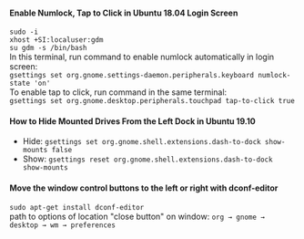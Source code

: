 #### Enable Numlock, Tap to Click in Ubuntu 18.04 Login Screen
```sudo -i``` \
```xhost +SI:localuser:gdm``` \
```su gdm -s /bin/bash``` \
In this terminal, run command to enable numlock automatically in login screen: \
```gsettings set org.gnome.settings-daemon.peripherals.keyboard numlock-state 'on'``` \
To enable tap to click, run command in the same terminal: \
```gsettings set org.gnome.desktop.peripherals.touchpad tap-to-click true```

#### How to Hide Mounted Drives From the Left Dock in Ubuntu 19.10
+ Hide: ```gsettings set org.gnome.shell.extensions.dash-to-dock show-mounts false```
+ Show: ```gsettings reset org.gnome.shell.extensions.dash-to-dock show-mounts```

#### Move the window control buttons to the left or right with dconf-editor
```sudo apt-get install dconf-editor``` \
path to options of location "close button" on window: ```org → gnome → desktop → wm → preferences```
